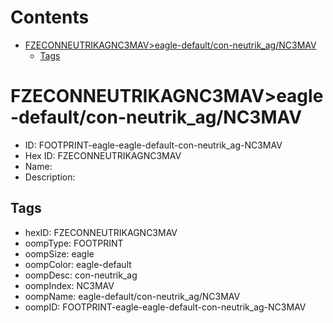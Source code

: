 



Contents
========

* [FZECONNEUTRIKAGNC3MAV>eagle-default/con-neutrik_ag/NC3MAV](#fzeconneutrikagnc3maveagle-defaultcon-neutrik_agnc3mav)
	* [Tags](#tags)

# FZECONNEUTRIKAGNC3MAV>eagle-default/con-neutrik_ag/NC3MAV

- ID: FOOTPRINT-eagle-eagle-default-con-neutrik_ag-NC3MAV
- Hex ID: FZECONNEUTRIKAGNC3MAV
- Name: 
- Description: 

## Tags

- hexID: FZECONNEUTRIKAGNC3MAV
- oompType: FOOTPRINT
- oompSize: eagle
- oompColor: eagle-default
- oompDesc: con-neutrik_ag
- oompIndex: NC3MAV
- oompName: eagle-default/con-neutrik_ag/NC3MAV
- oompID: FOOTPRINT-eagle-eagle-default-con-neutrik_ag-NC3MAV
